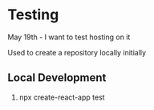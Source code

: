 # Testing

May 19th - I want to test hosting on it

Used to create a repository locally initially

## Local Development

1. npx create-react-app test

